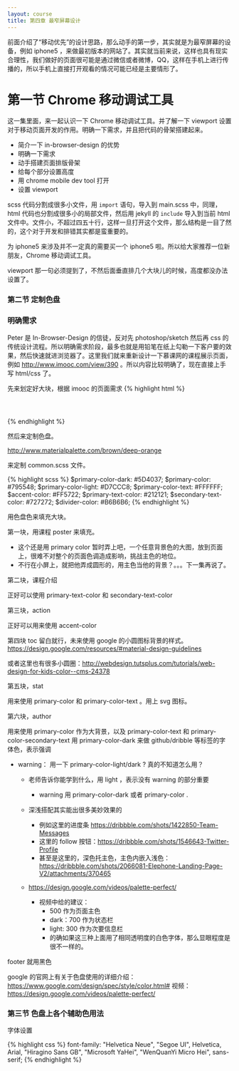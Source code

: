 ```yaml
---
layout: course
title: 第四章 最窄屏幕设计
---
```


前面介绍了“移动优先”的设计思路，那么动手的第一步，其实就是为最窄屏幕的设备，例如 iphone5 ，来做最初版本的网站了。其实就当前来说，这样也具有现实合理性，我们做好的页面很可能是通过微信或者微博，QQ，这样在手机上进行传播的，所以手机上直接打开观看的情况可能已经是主要情形了。

# 第一节 Chrome 移动调试工具

这一集里面，来一起认识一下 Chrome 移动调试工具。并了解一下 viewport 设置对于移动页面开发的作用。明确一下需求，并且把代码的骨架搭建起来。

- 简介一下 in-browser-design 的优势
- 明确一下需求
- 动手搭建页面排版骨架
- 给每个部分设置高度
- 用 chrome mobile dev tool 打开
- 设置 viewport


scss 代码分割成很多小文件，用 `import` 语句，导入到 main.scss 中，同理，html 代码也分割成很多小的局部文件，然后用 jekyll 的 `include` 导入到当前 html 文件中。文件小，不超过四五十行，这样一旦打开这个文件，那么结构是一目了然的，这个对于开发和排错其实都是蛮重要的。

为 iphone5 来涉及并不一定真的需要买一个 iphone5 啦。所以给大家推荐一位新朋友，Chrome 移动调试工具。

<!-- 下面的操作都要在 iphone5 状态下作，不然有些图片进来就不合适了 -->

viewport 那一句必须提到了，不然后面垂直排几个大块儿的时候，高度都没办法设置了。


### 第二节 定制色盘

### 明确需求

Peter 是 In-Browser-Design 的信徒，反对先 photoshop/sketch 然后再 css 的传统设计流程。所以明确需求阶段，最多也就是用铅笔在纸上勾勒一下客户要的效果，然后快速就进浏览器了。这里我们就来重新设计一下慕课网的课程展示页面，例如
<http://www.imooc.com/view/390> 。所以内容比较明确了，现在直接上手写 html/css 了。


先来划定好大块，根据 imooc 的页面需求
{% highlight html %}
<header></header>
<section class="course-intro"></section>
<section class="action"></section>
<section class="stat"></section>
<section class="toc"></section>
<section class="author"></section>
<section class="warning"></section>
<footer></footer>
{% endhighlight %}

然后来定制色盘。

http://www.materialpalette.com/brown/deep-orange

来定制 common.scss 文件。

{% highlight scss %}
$primary-color-dark:   #5D4037;
$primary-color:        #795548;
$primary-color-light:  #D7CCC8;
$primary-color-text:   #FFFFFF;
$accent-color:         #FF5722;
$primary-text-color:   #212121;
$secondary-text-color: #727272;
$divider-color:        #B6B6B6;
{% endhighlight %}

用色盘色来填充大块。

第一块，用课程 poster 来填充。
   - 这个还是用 primary color 暂时弄上吧，一个任意背景色的大图，放到页面上，很难不对整个的页面色调造成影响，挑战主色的地位。
   - 不行在小屏上，就把他弄成圆形的，用主色当他的背景？。。。下一集再说了。


第二块，课程介绍

正好可以使用 primary-text-color 和 secondary-text-color

第三块，action

正好可以用来使用 accent-color

第四块 toc 留白就行，未来使用 google 的小圆图标背景的样式。
https://design.google.com/resources/#material-design-guidelines

或者这里也有很多小圆圈：http://webdesign.tutsplus.com/tutorials/web-design-for-kids-color--cms-24378

第五块，stat

用来使用 primary-color 和 primary-color-text 。用上 svg 图标。

第六块，author

用来使用 primary-color 作为大背景，以及  primary-color-text 和 primary-color-secondary-text
用 primary-color-dark 来做 github/dribble 等标签的字体色，表示强调

- warning： 用一下 primary-color-light/dark ? 真的不知道怎么用？
  - 老师告诉你能学到什么，用 light ，表示没有 warning 的部分重要
    - warning 用 primary-color-dark 或者 primary-color .
  - 深浅搭配其实能出很多美妙效果的
    - 例如这里的进度条 https://dribbble.com/shots/1422850-Team-Messages
    - 这里的 follow 按钮：https://dribbble.com/shots/1546643-Twitter-Profile
    - 甚至是这里的，深色托主色，主色内嵌入浅色：https://dribbble.com/shots/2066081-Elephone-Landing-Page-V2/attachments/370465

  - https://design.google.com/videos/palette-perfect/
    - 视频中给的建议：
      - 500 作为页面主色
      - dark：700 作为状态栏
      - light: 300 作为次要信息栏
      - 的确如果这三种上面用了相同透明度的白色字体，那么显眼程度是很不一样的。

footer 就用黑色


google 的官网上有关于色盘使用的详细介绍：https://www.google.com/design/spec/style/color.html#
视频：https://design.google.com/videos/palette-perfect/


### 第三节 色盘上各个辅助色用法


字体设置

{% highlight css %}
font-family: "Helvetica Neue", "Segoe UI", Helvetica, Arial, "Hiragino Sans GB", "Microsoft YaHei", "WenQuanYi Micro Hei", sans-serif;
{% endhighlight %}
